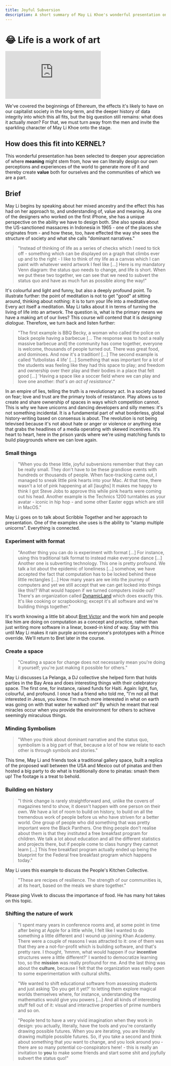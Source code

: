 ```yaml
---
title: Joyful Subversion
description: A short summary of May Li Khoe's wonderful presentation on Joyfully Subverting the Status Quo.
---
```


# 😂 Life is a work of art

<iframe class="video-frame" src="https://www.youtube-nocookie.com/embed/Aalyplbv5Mo?start=85" frameborder="0" allow="accelerometer; autoplay; encrypted-media; gyroscope; picture-in-picture" allowfullscreen></iframe>

We've covered the beginnings of Ethereum, the effects it's likely to have on our capitalist society in the long-term, and the deeper history of data integrity into which this all fits, but the big question still remains: what does it actually *mean*? For that, we must turn away from the men and invite the sparkling character of May Li Khoe onto the stage.

## How does this fit into KERNEL?

This wonderful presentation has been selected to deepen your appreciation of where **meaning** might stem from, how we can literally design our own perceptions and experiences of the world to generate more of it and thereby create **value** both for ourselves and the communities of which we are a part.

## Brief

May Li begins by speaking about her mixed ancestry and the effect this has had on her approach to, and understanding of, value and meaning. As one of the designers who worked on the first iPhone, she has a unique perspective on the ability we have to design both. She also speaks about the US-sanctioned massacres in Indonesia in 1965 - one of the places she originates from - and how these, too, have effected the way she sees the structure of society and what she calls "dominant narratives."

> "Instead of thinking of life as a series of checks which I need to tick off - something which can be displayed on a graph that climbs ever up and to the right - I like to think of my life as a canvas which I can paint with whatever weird artwork I feel like [...] Here is my mandatory Venn diagram: the status quo needs to change, and life is short. When we put these two together, we can see that we need to subvert the status quo and have as much fun as possible along the way!"

It's colourful and light and funny, but also a deeply profound point. To illustrate further: the point of meditation is not to get "good" at sitting around, thinking about nothing: it is to turn your life into a meditative one. Every act itself a meditation. May Li talks about it in terms of turning the living of life into an artwork. The question is, what is the primary means we have a making art of our lives? This course will contend that it is *designing dialogue*. Therefore, we turn back and listen further:

> "The first example is BBQ Becky, a woman who called the police on black people having a barbecue [... The response was to host a really massive barbecue and] the community has come together, everyone is welcome, thousands of people turned out. There was great food, and dominoes. And now it's a tradition! [...] The second example is called 'futbolistas 4 life' [...] Something that was important for a lot of the students was feeling like they had this space to play; and freedom and ownership over their play and their bodies in a place that felt good [...] 'Having a space like a soccer field where we can play and love one another: *that's an act of resistance*'."

In an empire of lies, telling the truth is a revolutionary act. In a society based on fear; love and trust are the primary tools of resistance. Play allows us to create and share ownership of spaces in ways which competition cannot. This is why we have unicorns and dancing developers and silly memes: it's not something incidental. It is a fundamental part of what borderless, global history-writing based on consensus is about. The revolution is not being televised because it's not about hate or anger or violence or anything else that grabs the headlines of a media operating with skewed incentives. It's heart to heart, here in the prison yards where we're using matching funds to build playgrounds where we can love again.

### Small things

> "When you do these little, joyful subversions remember that they can be really small. They don't have to be these grandiose events with hundreds or thousands of people. When face-tracking came out, I managed to sneak little pink hearts into your Mac. At that time, there wasn't a lot of pink happening at all [laughs] It makes me happy to think I got Steve Jobs to approve this while pink hearts were coming out his head. Another example is the Technics 1200 turntables as your avatar - iconic in hip hop - and some other Easter eggs which are still in MacOS."

May Li goes on to talk about Scribble Together and her approach to presentation. One of the examples she uses is the ability to "stamp multiple unicorns". Everything is connected.

### Experiment with format

> "Another thing you can do is experiment with format [...] For instance, using this traditional talk format to instead make everyone dance [...] Another one is subverting technology. This one is pretty profound. We talk a lot about the epidemic of loneliness [...] somehow, we have accepted the fact that computation has to be locked behind these little rectangles [...] How many years are we into the journey of computers and yet we still accept that we can get locked into things like this!? What would happen if we turned computers inside out? There's an organization called [DynamicLand](https://dynamicland.org/) which does exactly this. It's like cooking or scrapbooking; except it's all software and we're building things together."

It's worth knowing a little bit about [Bret Victor](http://worrydream.com/) and the work him and people like him are doing on computation as a concept and practice, rather than just writing more software in a linear, boxed-in kind of way. Stay with this until May Li makes it rain purple across everyone's prototypes with a Prince override. We'll return to Bret later in the course.

### Create a space

> "Creating a space for change does not necessarily mean you're doing it yourself; you're just making it possible for others."

May Li discusses La Pelanga, a DJ collective she helped form that holds parties in the Bay Area and does interesting things with their celebratory space. The first one, for instance, raised funds for Haiti. Again: light, fun, colourful, and profound. I once had a friend who told me, "I'm not all that interested in Jesus, you know. I'm much more interested in what on earth was going on with that water he walked on!" By which he meant that real miracles occur when you provide the environment for others to achieve seemingly miraculous things.

### Minding Symbolism

> "When you think about dominant narrative and the status quo, symbolism is a big part of that, because a lot of how we relate to each other is through symbols and stories."

This time, May Li and friends took a traditional gallery space, built a replica of the proposed wall between the USA and Mexico out of pinatas and then hosted a big party to do what is traditionally done to pinatas: smash them up! The footage is a treat to behold.

### Building on history

> "I think change is rarely straightforward and, unlike the covers of magazines tend to show, it doesn't happen with one person on their own. We have a lot of room to build on history, to build on all the tremendous work of people before us who have striven for a better world. One group of people who did something that was pretty important were the Black Panthers. One thing people don't realise about them is that they instituted a free breakfast program for children. We talk a lot about education and all the different statistics and projects there, but if people come to class hungry they cannot learn [...] This free breakfast program actually ended up being the blueprint for the Federal free breakfast program which happens today."

May Li uses this example to discuss the People's Kitchen Collective.

> "These are recipes of resilience. The strength of our communities is, at its heart, based on the meals we share together."

Please ping Vivek to discuss the importance of food. He has many hot takes on this topic.

### Shifting the nature of work

> "I spent many years in conference rooms and, at some point in time after being at Apple for a little while, I felt like I wanted to do something a little different and I wound up joining Khan Academy. There were a couple of reasons I was attracted to it: one of them was that they are a not-for-profit which is building software, and that's pretty rare. I thought, 'hmmm, what would happen if our **incentive** structures were a little different?' I wanted to democratize learning too, so the **mission** was really profound for me. And the last thing was about the **culture**, because I felt that the organization was really open to some experimentation with cultural shifts.

> "We wanted to shift educational software from assessing students and just asking 'Do you get it yet?' to letting them explore magical worlds themselves where, for instance, understanding the mathematics would give you powers [...] And all kinds of interesting stuff fell out of it: visual and interactive properties of prime numbers and so on.

> "People tend to have a very vivid imagination when they work in design: you actually, literally, have the tools and you're constantly drawing possible futures. When you are iterating, you are literally drawing multiple possible futures. So, if you take a second and think about something that *you* want to change, and you look around you - there are so many potential co-conspirators here! - this is really an invitation to **you** to make some friends and start some shit and joyfully subvert the status quo!"